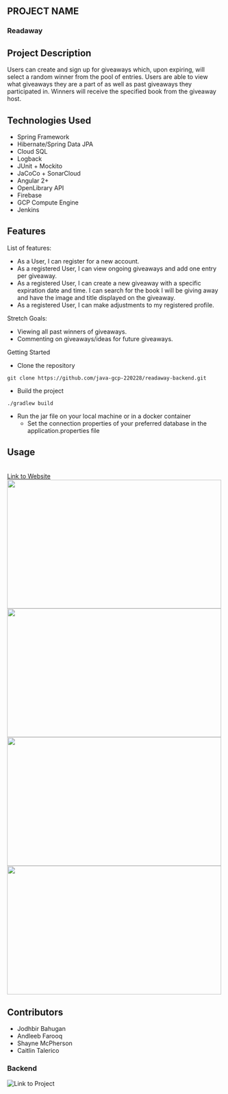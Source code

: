 ## PROJECT NAME

### Readaway

## Project Description

Users can create and sign up for giveaways which, upon expiring, will select a random winner from the pool of entries.
Users are able to view what giveaways they are a part of as well as past giveaways they participated in. Winners will
receive the specified book from the giveaway host.

## Technologies Used

- Spring Framework
- Hibernate/Spring Data JPA
- Cloud SQL
- Logback
- JUnit + Mockito
- JaCoCo + SonarCloud
- Angular 2+
- OpenLibrary API
- Firebase
- GCP Compute Engine
- Jenkins

## Features

List of features:

- As a User, I can register for a new account.
- As a registered User, I can view ongoing giveaways and add one entry per giveaway.
- As a registered User, I can create a new giveaway with a specific expiration date and time. I can search for the book
  I will be giving away and have the image and title displayed on the giveaway.
- As a registered User, I can make adjustments to my registered profile.

Stretch Goals:

- Viewing all past winners of giveaways.
- Commenting on giveaways/ideas for future giveaways.

Getting Started

- Clone the repository
```
git clone https://github.com/java-gcp-220228/readaway-backend.git
```
- Build the project
```
./gradlew build
```
- Run the jar file on your local machine or in a docker container
  - Set the connection properties of your preferred database in the application.properties file

## Usage
<br>
    <a href="https://readaway-site.web.app/home" target="_blank">Link to Website</a>
<br>


   <img src="https://storage.googleapis.com/misc-github-images-bucket/home-page.PNG" width="500" height="300" />

   <img src="https://storage.googleapis.com/misc-github-images-bucket/about.PNG" width="500" height="300" />
   <img src="https://storage.googleapis.com/misc-github-images-bucket/giveaway-create.PNG" width="500" height="300" />
   <img src="https://storage.googleapis.com/misc-github-images-bucket/giveaway-display.PNG" width="500" height="300" />
   <br>
   
   
   
  

## Contributors

- Jodhbir Bahugan
- Andleeb Farooq
- Shayne McPherson
- Caitlin Talerico

### Backend

![Link to Project](https://github.com/java-gcp-220228/readaway-frontend)
